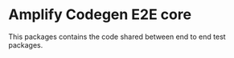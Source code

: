 # Amplify Codegen E2E core

This packages contains the code shared between end to end test packages.
